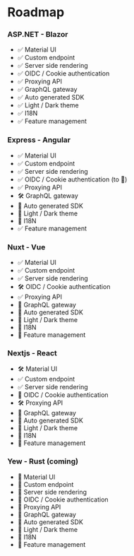 # Roadmap

### ASP.NET - Blazor

* ✅ Material UI
* ✅ Custom endpoint
* ✅ Server side rendering
* ✅ OIDC / Cookie authentication
* ✅ Proxying API
* ✅ GraphQL gateway
* ✅ Auto generated SDK
* ✅ Light / Dark theme
* ✅ I18N
* ✅ Feature management

### Express - Angular

* ✅ Material UI
* ✅ Custom endpoint
* ✅ Server side rendering
* ✅ OIDC / Cookie authentication (to 🧹)
* ✅ Proxying API
* 🛠️ GraphQL gateway
* 🚫 Auto generated SDK
* 🚫 Light / Dark theme
* 🚫 I18N
* ✅ Feature management

### Nuxt - Vue

* ✅ Material UI
* ✅ Custom endpoint
* ✅ Server side rendering
* 🛠️ OIDC / Cookie authentication
* ✅ Proxying API
* 🚫 GraphQL gateway
* 🚫 Auto generated SDK
* 🚫 Light / Dark theme
* 🚫 I18N
* 🚫 Feature management

### Nextjs - React

* 🛠️ Material UI
* ✅ Custom endpoint
* ✅ Server side rendering
* 🚫 OIDC / Cookie authentication
* 🛠️ Proxying API
* 🚫 GraphQL gateway
* 🚫 Auto generated SDK
* 🚫 Light / Dark theme
* 🚫 I18N
* 🚫 Feature management

### Yew - Rust (coming)

* 🚫 Material UI
* 🚫 Custom endpoint
* 🚫 Server side rendering
* 🚫 OIDC / Cookie authentication
* 🚫 Proxying API
* 🚫 GraphQL gateway
* 🚫 Auto generated SDK
* 🚫 Light / Dark theme
* 🚫 I18N
* 🚫 Feature management
